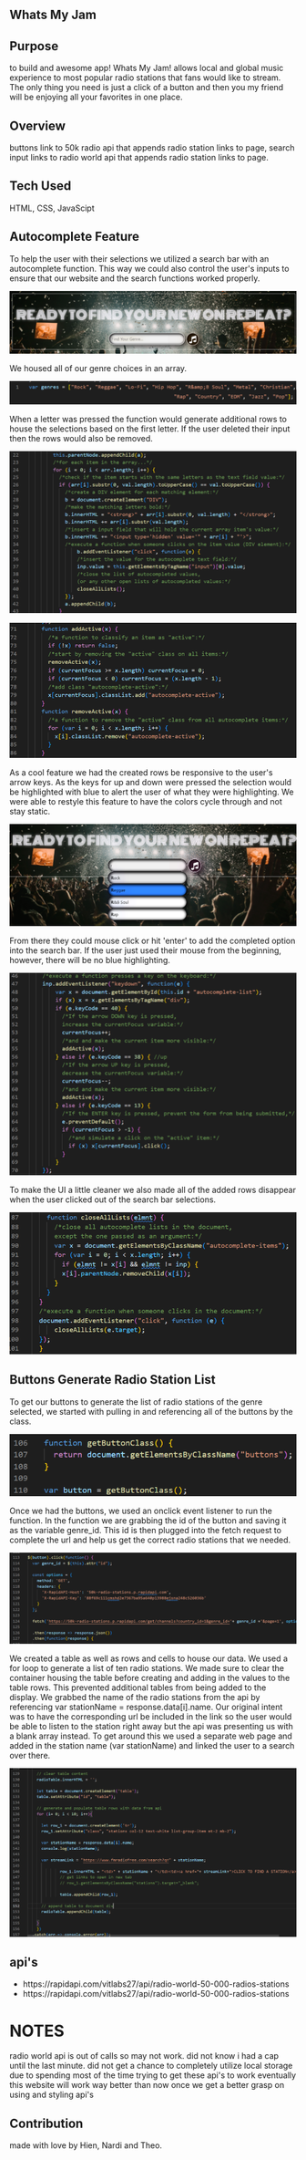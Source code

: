 ## Whats My Jam

## Purpose
to build and awesome app!
     Whats My Jam! allows local and global music experience to most popular 
                        radio stations that fans would like to stream. The 
                        only thing you need is just a click of a button and then you my friend will be 
                        enjoying all your favorites in one place.
    
 ## Overview
  buttons link to 50k radio api that appends radio station links to page, search input links to radio world api that appends radio station links to page.
 
 ## Tech Used
 HTML, CSS, JavaScipt
    
## Autocomplete Feature
To help the user with their selections we utilized a search bar with an autocomplete function. This way we could also control the user's inputs to ensure that our website and the search functions worked properly. 

![autcomplete search bar](./assets/images/autocompletebar.png)

We housed all of our genre choices in an array.

![genre array](./assets/images/genrearray.png)

When a letter was pressed the function would generate additional rows to house the selections based on the first letter. If the user deleted their input then the rows would also be removed. 

![autcomplete code](./assets/images/autocompletefunction.png)

![adding and removing rows code](./assets/images/autocompleteaddorremoverows.png)

As a cool feature we had the created rows be responsive to the user's arrow keys. As the keys for up and down were pressed the selection would be highlighted with blue to alert the user of what they were highlighting. We were able to restyle this feature to have the colors cycle through and not stay static. 

![search bar colors](./assets/images/searchbarcolors.png)

From there they could mouse click or hit 'enter' to add the completed option into the search bar. If the user just used their mouse from the beginning, however, there will be no blue highlighting.

![arrow keys to scroll the autocomplete options](./assets/images/autocompletearrowkeys.png)

To make the UI a little cleaner we also made all of the added rows disappear when the user clicked out of the search bar selections. 

![remove added rows on click out](./assets/images/autocompletecloserows.png)

## Buttons Generate Radio Station List
To get our buttons to generate the list of radio stations of the genre selected, we started with pulling in and referencing all of the buttons by the class.

![bringing buttons into javascript by class](./assets/images/gatherbuttonclass.png)

Once we had the buttons, we used an onclick event listener to run the function. In the function we are grabbing the id of the button and saving it as the variable genre_id. This id is then plugged into the fetch request to complete the url and help us get the correct radio stations that we needed. 

![fetch request](./assets/images/fetchrequest.png)

We created a table as well as rows and cells to house our data. We used a for loop to generate a list of ten radio stations. We made sure to clear the container housing the table before creating and adding in the values to the table rows. This prevented additional tables from being added to the display. We grabbed the name of the radio stations from the api by referencing var stationName = response.data[i].name. Our original intent was to have the corresponding url be included in the link so the user would be able to listen to the station right away but the api was presenting us with a blank array instead. To get around this we used a separate web page and added in the station name (var stationName) and linked the user to a search over there. 

![creating radio station table from buttons](./assets/images/radioapitable.png)


## api's
<ul>
     <li>
https://rapidapi.com/vitlabs27/api/radio-world-50-000-radios-stations
     </li>
     <li>
https://rapidapi.com/vitlabs27/api/radio-world-50-000-radios-stations
     </li>
     </ul>
     
# NOTES
radio world api is out of calls so may not work. did not know i had a cap until the last minute.
did not get a chance to completely utilize local storage due to spending most of the time trying to get these api's to work
eventually this website will work way better than now once we get a better grasp on using and styling api's

## Contribution
made with love by Hien, Nardi and Theo.
